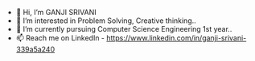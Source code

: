 - 👋 Hi, I’m GANJI SRIVANI 
- 👀 I’m interested in Problem Solving, Creative thinking..
- 🌱 I’m currently pursuing Computer Science Engineering 1st year..
- 📫 Reach me on LinkedIn - https://www.linkedin.com/in/ganji-srivani-339a5a240



